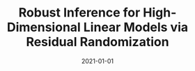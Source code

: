 ---
title: "Robust Inference for High-Dimensional Linear Models via Residual Randomization"
collection: publications
date: 2021-01-01
venue: 'ICML'
authorList: 'Wang, Y. S., Lee, S.K., Toulis, P., Kolar, M.'
paperurl: 'https://arxiv.org/abs/2106.07717'
excerpt: 'It has been previously shown that when the variable specific error terms are non-Gaussian, the exact causal graph of a linear structural equation model, as opposed to a Markov equivalence class, can be consistently estimated from observational data. We propose an algorithm that yields consistent estimates of the graph also in high-dimensional settings in which the number of variables may grow at a faster rate than the number of observations, but in which the underlying causal structure features suitable sparsity; specifically, the maximum in-degree of the graph is controlled. Our theoretical analysis is couched in the setting of log-concave error distributions.'  
---